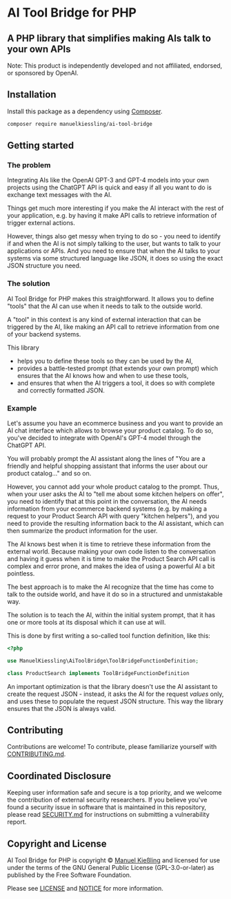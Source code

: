 # AI Tool Bridge for PHP

## A PHP library that simplifies making AIs talk to your own APIs

Note: This product is independently developed and not affiliated, endorsed, or sponsored by OpenAI.

## Installation

Install this package as a dependency using [Composer](https://getcomposer.org).

``` bash
composer require manuelkiessling/ai-tool-bridge
```


## Getting started

### The problem

Integrating AIs like the OpenAI GPT-3 and GPT-4 models into your own projects using the ChatGPT API is quick and easy if all you want to do is exchange text messages with the AI.

Things get much more interesting if you make the AI interact with the rest of your application, e.g. by having it make API calls to retrieve information of trigger external actions.

However, things also get messy when trying to do so - you need to identify if and when the AI is not simply talking to the user, but wants to talk to your applications or APIs. And you need to ensure that when the AI talks to your systems via some structured language like JSON, it does so using the exact JSON structure you need.


### The solution

AI Tool Bridge for PHP makes this straightforward. It allows you to define "tools" that the AI can use when it needs to talk to the outside world.

A "tool" in this context is any kind of external interaction that can be triggered by the AI, like making an API call to retrieve information from one of your backend systems.

This library

- helps you to define these tools so they can be used by the AI,
- provides a battle-tested prompt (that extends your own prompt) which ensures that the AI knows how and when to use these tools,
- and ensures that when the AI triggers a tool, it does so with complete and correctly formatted JSON.


### Example

Let's assume you have an ecommerce business and you want to provide an AI chat interface which allows to browse your product catalog. To do so, you've decided to integrate with OpenAI's GPT-4 model through the ChatGPT API.

You will probably prompt the AI assistant along the lines of "You are a friendly and helpful shopping assistant that informs the user about our product catalog..." and so on.

However, you cannot add your whole product catalog to the prompt. Thus, when your user asks the AI to "tell me about some kitchen helpers on offer", you need to identify that at this point in the conversation, the AI needs information from your ecommerce backend systems (e.g. by making a request to your Product Search API with query "kitchen helpers"), and you need to provide the resulting information back to the AI assistant, which can then summarize the product information for the user.

The AI knows best when it is time to retrieve these information from the external world. Because making your own code listen to the conversation and having it guess when it is time to make the Product Search API call is complex and error prone, and makes the idea of using a powerful AI a bit pointless. 

The best approach is to make the AI recognize that the time has come to talk to the outside world, and have it do so in a structured and unmistakable way.

The solution is to teach the AI, within the initial system prompt, that it has one or more tools at its disposal which it can use at will.

This is done by first writing a so-called tool function definition, like this:

```php
<?php

use ManuelKiessling\AiToolBridge\ToolBridgeFunctionDefinition;

class ProductSearch implements ToolBridgeFunctionDefinition
```

An important optimization is that the library doesn't use the AI assistant to create the request JSON - instead, it asks the AI for the request *values* only, and uses these to populate the request JSON structure. This way the library ensures that the JSON is always valid.


## Contributing

Contributions are welcome! To contribute, please familiarize yourself with [CONTRIBUTING.md](CONTRIBUTING.md).


## Coordinated Disclosure

Keeping user information safe and secure is a top priority, and we welcome the contribution of external security researchers. If you believe you've found a security issue in software that is maintained in this repository, please read [SECURITY.md](SECURITY.md) for instructions on submitting a vulnerability report.


## Copyright and License

AI Tool Bridge for PHP is copyright © [Manuel Kießling](https://manuel.kiessling.net) and licensed for use under the terms of the GNU General Public License (GPL-3.0-or-later) as published by the Free Software Foundation.

Please see [LICENSE](LICENSE) and [NOTICE](NOTICE) for more information.
